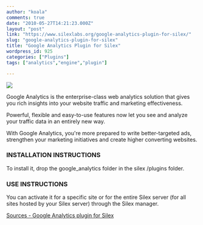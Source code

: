 ```yaml
---
author: "koala"
comments: true
date: "2010-05-27T14:21:23.000Z"
layout: "post"
link: "https://www.silexlabs.org/google-analytics-plugin-for-silex/"
slug: "google-analytics-plugin-for-silex"
title: "Google Analytics Plugin for Silex"
wordpress_id: 925
categories: ["Plugins"]
tags: ["analytics","engine","plugin"]

---
```

![](https://www.silexlabs.org/wp-content/uploads/2010/10/plugin.png)


Google Analytics is the enterprise-class web analytics solution that gives you rich insights into your website traffic and marketing effectiveness.




Powerful, flexible and easy-to-use features now let you see and analyze your traffic data in an entirely new way.




With Google Analytics, you're more prepared to write better-targeted ads, strengthen your marketing initiatives and create higher converting websites.





### INSTALLATION INSTRUCTIONS


To install it, drop the google_analytics folder in the silex /plugins folder.


### USE INSTRUCTIONS


You can activate it for a specific site or for the entire Silex server (for all sites hosted by your Silex server) through the Silex manager.


[Sources - Google Analytics plugin for Silex](../?attachment_id=961)




